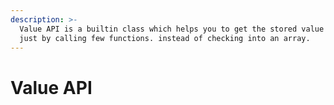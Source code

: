 ```yaml
---
description: >-
  Value API is a builtin class which helps you to get the stored value easily.
  just by calling few functions. instead of checking into an array.
---
```


# Value API



